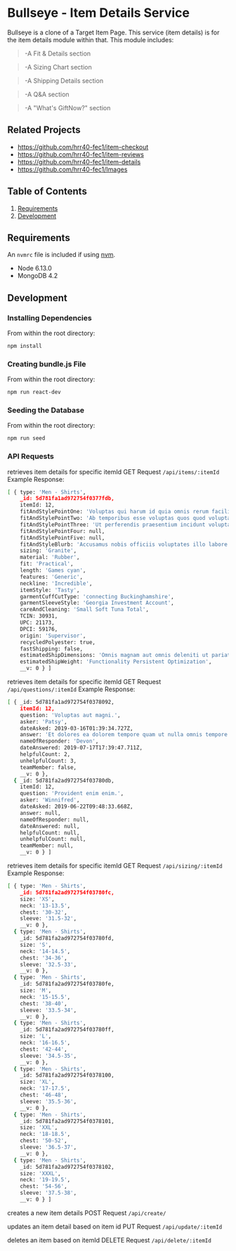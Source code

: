 # Bullseye - Item Details Service

Bullseye is a clone of a Target Item Page. This service (item details) is for the item details module within that. This module includes:

> -A Fit & Details section

> -A Sizing Chart section

> -A Shipping Details section

> -A Q&A section

> -A "What's GiftNow?" section

## Related Projects

  - https://github.com/hrr40-fec1/item-checkout
  - https://github.com/hrr40-fec1/item-reviews
  - https://github.com/hrr40-fec1/item-details
  - https://github.com/hrr40-fec1/Images

## Table of Contents

1. [Requirements](#requirements)
2. [Development](#development)

## Requirements

An `nvmrc` file is included if using [nvm](https://github.com/creationix/nvm).

- Node 6.13.0
- MongoDB 4.2

## Development

### Installing Dependencies

From within the root directory:

```sh
npm install
```

### Creating bundle.js File

From within the root directory:

```sh
npm run react-dev
```

### Seeding the Database

From within the root directory:

```sh
npm run seed
```
### API Requests

retrieves item details for specific itemId
GET Request `/api/items/:itemId`
Example Response:
```sh
[ { type: 'Men - Shirts',
    _id: 5d781fa1ad972754f0377fdb,
    itemId: 12,
    fitAndStylePointOne: 'Voluptas qui harum id quia omnis rerum facilis culpa.',
    fitAndStylePointTwo: 'Ab temporibus esse voluptas quos quod voluptatem quia consectetur facere.',
    fitAndStylePointThree: 'Ut perferendis praesentium incidunt voluptate eum dignissimos est.',
    fitAndStylePointFour: null,
    fitAndStylePointFive: null,
    fitAndStyleBlurb: 'Accusamus nobis officiis voluptates illo labore neque neque. Consequuntur itaque rem expedita ea beatae accusamus quia facere expedita. Rem tempora praesentium quis ut vel corrupti quia. Ea necessitatibus natus.',
    sizing: 'Granite',
    material: 'Rubber',
    fit: 'Practical',
    length: 'Games cyan',
    features: 'Generic',
    neckline: 'Incredible',
    itemStyle: 'Tasty',
    garmentCuffCutType: 'connecting Buckinghamshire',
    garmentSleeveStyle: 'Georgia Investment Account',
    careAndCleaning: 'Small Soft Tuna Total',
    TCIN: 30931,
    UPC: 21173,
    DPCI: 59176,
    origin: 'Supervisor',
    recycledPolyester: true,
    fastShipping: false,
    estimatedShipDimensions: 'Omnis magnam aut omnis deleniti ut pariatur quidem.',
    estimatedShipWeight: 'Functionality Persistent Optimization',
    __v: 0 } ]
```

retrieves item details for specific itemId
GET Request `/api/questions/:itemId`
Example Response:
```sh
[ { _id: 5d781fa1ad972754f0378092,
    itemId: 12,
    question: 'Voluptas aut magni.',
    asker: 'Patsy',
    dateAsked: 2019-03-16T01:39:34.727Z,
    answer: 'Et dolores ea dolorem tempore quam ut nulla omnis tempore.',
    nameOfResponder: 'Devon',
    dateAnswered: 2019-07-17T17:39:47.711Z,
    helpfulCount: 2,
    unhelpfulCount: 3,
    teamMember: false,
    __v: 0 },
  { _id: 5d781fa2ad972754f03780db,
    itemId: 12,
    question: 'Provident enim enim.',
    asker: 'Winnifred',
    dateAsked: 2019-06-22T09:48:33.668Z,
    answer: null,
    nameOfResponder: null,
    dateAnswered: null,
    helpfulCount: null,
    unhelpfulCount: null,
    teamMember: null,
    __v: 0 } ]
```

retrieves item details for specific itemId
GET Request `/api/sizing/:itemId`
Example Response:
```sh
[ { type: 'Men - Shirts',
    _id: 5d781fa2ad972754f03780fc,
    size: 'XS',
    neck: '13-13.5',
    chest: '30-32',
    sleeve: '31.5-32',
    __v: 0 },
  { type: 'Men - Shirts',
    _id: 5d781fa2ad972754f03780fd,
    size: 'S',
    neck: '14-14.5',
    chest: '34-36',
    sleeve: '32.5-33',
    __v: 0 },
  { type: 'Men - Shirts',
    _id: 5d781fa2ad972754f03780fe,
    size: 'M',
    neck: '15-15.5',
    chest: '38-40',
    sleeve: '33.5-34',
    __v: 0 },
  { type: 'Men - Shirts',
    _id: 5d781fa2ad972754f03780ff,
    size: 'L',
    neck: '16-16.5',
    chest: '42-44',
    sleeve: '34.5-35',
    __v: 0 },
  { type: 'Men - Shirts',
    _id: 5d781fa2ad972754f0378100,
    size: 'XL',
    neck: '17-17.5',
    chest: '46-48',
    sleeve: '35.5-36',
    __v: 0 },
  { type: 'Men - Shirts',
    _id: 5d781fa2ad972754f0378101,
    size: 'XXL',
    neck: '18-18.5',
    chest: '50-52',
    sleeve: '36.5-37',
    __v: 0 },
  { type: 'Men - Shirts',
    _id: 5d781fa2ad972754f0378102,
    size: 'XXXL',
    neck: '19-19.5',
    chest: '54-56',
    sleeve: '37.5-38',
    __v: 0 } ]
```
creates a new item details
POST Request `/api/create/`

updates an item detail based on item id
PUT Request `/api/update/:itemId`

deletes an item based on itemId
DELETE Request `/api/delete/:itemId`


